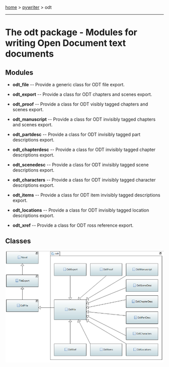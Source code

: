 [home](../../index) > [pywriter](pywriter) > odt

---

# The odt package - Modules for writing Open Document text documents
 
## Modules
 
- **odt_file** -- Provide a generic class for ODT file export.

- **odt_export** -- Provide a class for ODT chapters and scenes export.

- **odt_proof** -- Provide a class for ODT visibly tagged chapters and scenes export.

- **odt_manuscript** -- Provide a class for ODT invisibly tagged chapters and scenes export.

- **odt_partdesc** -- Provide a class for ODT invisibly tagged part descriptions export.

- **odt_chapterdesc** -- Provide a class for ODT invisibly tagged chapter descriptions export.

- **odt_scenedesc** -- Provide a class for ODT invisibly tagged scene descriptions export.

- **odt_characters** -- Provide a class for ODT invisibly tagged character descriptions export.

- **odt_items** -- Provide a class for ODT item invisibly tagged descriptions export.

- **odt_locations** -- Provide a class for ODT invisibly tagged location descriptions export.

- **odt_xref** -- Provide a class for ODT ross reference export.

## Classes

![odt package class diagram](img/odt_package_class_diagram.png)